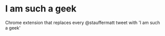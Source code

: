 # I am such a geek

Chrome extension that replaces every @stauffermatt tweet with 'I am such a geek'
